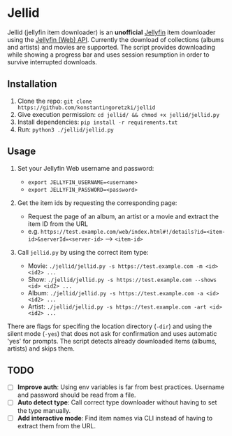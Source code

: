 # Jellid

Jellid (jellyfin item downloader) is an **unofficial** [Jellyfin](https://github.com/jellyfin/jellyfin) item downloader using the [Jellyfin (Web) API](https://api.jellyfin.org/). Currently the download of collections (albums and artists) and movies are supported. The script provides downloading while showing a progress bar and uses session resumption in order to survive interrupted downloads.

## Installation
1. Clone the repo: `git clone https://github.com/konstantingoretzki/jellid`
2. Give execution permission: `cd jellid/ && chmod +x jellid/jellid.py`
3. Install dependencies: `pip install -r requirements.txt`
4. Run: `python3 ./jellid/jellid.py`

## Usage
1. Set your Jellyfin Web username and password: 
    - `export JELLYFIN_USERNAME=<username>`
    - `export JELLYFIN_PASSWORD=<password>`
    
2. Get the item ids by requesting the corresponding page:
    - Request the page of an album, an artist or a movie and extract the item ID from the URL
    - e.g. `https://test.example.com/web/index.html#!/details?id=<item-id>&serverId=<server-id>` --> `<item-id>`
    
3. Call `jellid.py` by using the correct item type:
    - Movie: `./jellid/jellid.py -s https://test.example.com -m <id> <id2> ...`
    - Show: `./jellid/jellid.py -s https://test.example.com --shows <id> <id2> ...`
    - Album: `./jellid/jellid.py -s https://test.example.com -a <id> <id2> ...`
    - Artist: `./jellid/jellid.py -s https://test.example.com -art <id> <id2> ...`
    
There are flags for specifing the location directory (`-dir`) and using the silent mode (`-yes`) that does not ask for confirmation and uses automatic 'yes' for prompts. The script detects already downloaded items (albums, artists) and skips them.


## TODO
- [ ] **Improve auth**: Using env variables is far from best practices. Username and password should be read from a file.
- [ ] **Auto detect type**: Call correct type downloader without having to set the type manually.
- [ ] **Add interactive mode**: Find item names via CLI instead of having to extract them from the URL.
